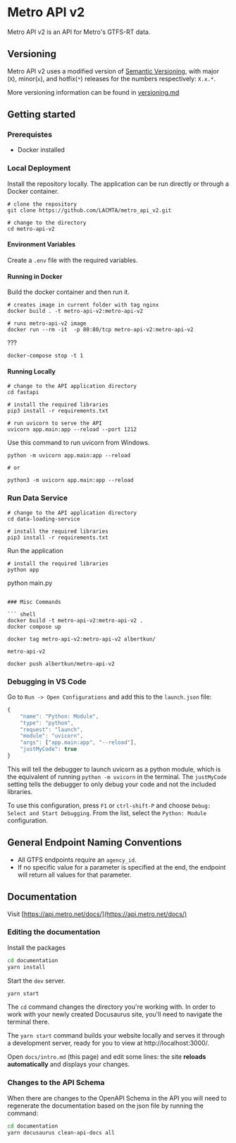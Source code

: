 # Metro API v2

Metro API v2 is an API for Metro's GTFS-RT data.

## Versioning

Metro API v2 uses a modified version of [Semantic Versioning](https://semver.org/), with major (`X`), minor(`x`), and hotfix(`*`) releases for the numbers respectively: `X.x.*`.

More versioning information can be found in [versioning.md](versioning.md)

## Getting started

### Prerequistes

- Docker installed

### Local Deployment

Install the repository locally. The application can be run directly or through a Docker container.

``` shell
# clone the repository
git clone https://github.com/LACMTA/metro_api_v2.git

# change to the directory
cd metro-api-v2
```

#### Environment Variables

Create a `.env` file with the required variables.

#### Running in Docker

Build the docker container and then run it.

``` shell
# creates image in current folder with tag nginx
docker build . -t metro-api-v2:metro-api-v2

# runs metro-api-v2 image
docker run --rm -it  -p 80:80/tcp metro-api-v2:metro-api-v2
```

???

``` shell
docker-compose stop -t 1
```

#### Running Locally

``` shell
# change to the API application directory
cd fastapi

# install the required libraries
pip3 install -r requirements.txt

# run uvicorn to serve the API
uvicorn app.main:app --reload --port 1212
```

Use this command to run uvicorn from Windows.

``` shell
python -m uvicorn app.main:app --reload 

# or

python3 -m uvicorn app.main:app --reload
```

### Run Data Service

``` shell
# change to the API application directory
cd data-loading-service
```


``` shell
# install the required libraries
pip3 install -r requirements.txt
```

Run the application

``` shell
# install the required libraries
python app

```
python main.py
```

### Misc Commands

``` shell
docker build -t metro-api-v2:metro-api-v2 .
docker compose up

docker tag metro-api-v2:metro-api-v2 albertkun/

metro-api-v2

docker push albertkun/metro-api-v2
```

### Debugging in VS Code

Go to `Run -> Open Configurations` and add this to the `launch.json` file:

``` js
{
    "name": "Python: Module",
    "type": "python",
    "request": "launch",
    "module": "uvicorn",
    "args": ["app.main:app", "--reload"],
    "justMyCode": true
}
```

This will tell the debugger to launch uvicorn as a python module, which is the equivalent of running `python -m uvicorn` in the terminal.  The `justMyCode` setting tells the debugger to only debug your code and not the included libraries.

To use this configuration, press `F1` or `ctrl-shift-P` and choose `Debug: Select and Start Debugging`.  From the list, select the `Python: Module` configuration.

## General Endpoint Naming Conventions

- All GTFS endpoints require an `agency_id`.
- If no specific value for a parameter is specified at the end, the endpoint will return all values for that parameter.

## Documentation

Visit [https://api.metro.net/docs/](https://api.metro.net/docs/)

### Editing the documentation

Install the packages

```bash
cd documentation
yarn install
```

Start the `dev` server.
```bash
yarn start 
```

The `cd` command changes the directory you're working with. In order to work with your newly created Docusaurus site, you'll need to navigate the terminal there.

The `yarn start` command builds your website locally and serves it through a development server, ready for you to view at http://localhost:3000/.

Open `docs/intro.md` (this page) and edit some lines: the site **reloads automatically** and displays your changes.

### Changes to the API Schema

When there are changes to the OpenAPI Schema in the API you will need to regenerate the documentation based on the json file by running the command:

```bash
cd documentation
yarn docusaurus clean-api-docs all
```